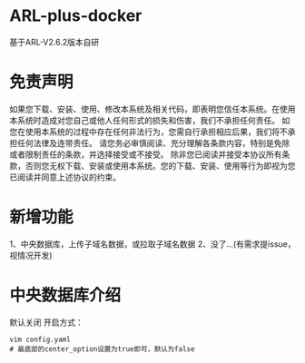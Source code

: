 # ARL-plus-docker
基于ARL-V2.6.2版本自研

# 免责声明
如果您下载、安装、使用、修改本系统及相关代码，即表明您信任本系统。在使用本系统时造成对您自己或他人任何形式的损失和伤害，我们不承担任何责任。 如您在使用本系统的过程中存在任何非法行为，您需自行承担相应后果，我们将不承担任何法律及连带责任。 请您务必审慎阅读、充分理解各条款内容，特别是免除或者限制责任的条款，并选择接受或不接受。 除非您已阅读并接受本协议所有条款，否则您无权下载、安装或使用本系统。您的下载、安装、使用等行为即视为您已阅读并同意上述协议的约束。

# 新增功能
1、中央数据库，上传子域名数据，或拉取子域名数据
2、没了...(有需求提issue，视情况开发)

# 中央数据库介绍
默认关闭
开启方式：
```
vim config.yaml
# 最底部的center_option设置为true即可，默认为false
```
